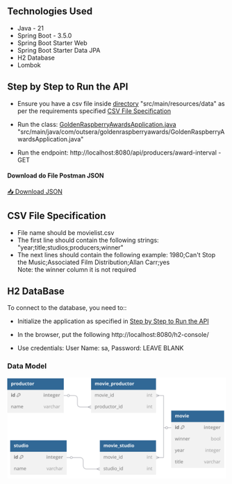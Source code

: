 ## Technologies Used

<ul>
  <li>Java - 21</li>
  <li>Spring Boot - 3.5.0</li>
  <li>Spring Boot Starter Web</li>
  <li>Spring Boot Starter Data JPA</li>
  <li>H2 Database</li>
  <li>Lombok</li>
</ul>

## Step by Step to Run the API

<ul>
<li>  

Ensure you have a csv file inside [directory](src/main/resources/data) "src/main/resources/data" as per the requirements specified [CSV File Specification](#CSV-File-Specification)
</li>
<li> 
      
 Run the class: [GoldenRaspberryAwardsApplication.java](src/main/java/com/outsera/goldenraspberryawards/GoldenRaspberryAwardsApplication.java) "src/main/java/com/outsera/goldenraspberryawards/GoldenRaspberryAwardsApplication.java"
</li>
<li> 

Run the endpoint: http://localhost:8080/api/producers/award-interval -  GET
</li>
</ul>

#### Download do File Postman JSON
[📥 Download JSON](src/main/resources/postman/golden-raspberry-awards.postman_collection.json)

## CSV File Specification

<ul>
    <li>File name should be movielist.csv</li>
    <li>The first line should contain the following strings: "year;title;studios;producers;winner" </li>
    <li>The next lines should contain the following example: 1980;Can't Stop the Music;Associated Film Distribution;Allan Carr;yes</li>
    Note: the winner column it is not required
</ul>

## H2 DataBase

To connect to the database, you need to::

<ul>
<li>

Initialize the application as specified in [Step by Step to Run the API](#step-by-step-to-run-the-api)
</li>

<li>

In the browser, put the following http://localhost:8080/h2-console/
</li>
<li>
Use credentials: User Name: sa, Password: LEAVE BLANK
</li>    
</ul>

### Data Model

![DataBase.svg](dataBase.svg)